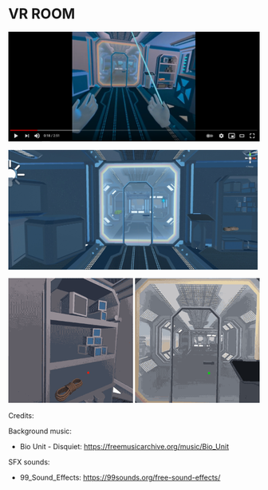 # VR ROOM
[![Watch the demo on youtube](https://github.com/taiebchaabini/0x0B-unity-vr_room/blob/main/Assets/VR%20ROOM/yt_demo.png?raw=true)](https://www.youtube.com/watch?v=1_hYwA1Lf7A)




<p align="left">
 <img src="https://github.com/taiebchaabini/0x0B-unity-vr_room/blob/main/Assets/Images/vr_room_1.jpg?raw=true" width="500" height="auto" title="Example">
 </p>
<p align="left">
  <img src="https://github.com/taiebchaabini/0x0B-unity-vr_room/blob/main/Assets/Images/vr_room_2.gif?raw=true" width="250" height="auto" title="Example">
  <img src="https://github.com/taiebchaabini/0x0B-unity-vr_room/blob/main/Assets/Images/vr_room_3.gif?raw=true" width="250" height="auto" title="Example">

Credits:

Background music: 
- Bio Unit - Disquiet: https://freemusicarchive.org/music/Bio_Unit

SFX sounds:
- 99_Sound_Effects: https://99sounds.org/free-sound-effects/
</p>
